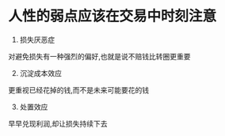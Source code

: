 # 人性的弱点应该在交易中时刻注意

1. 损失厌恶症

对避免损失有一种强烈的偏好,也就是说不赔钱比转圈更重要

2. 沉淀成本效应

更重视已经花掉的钱,而不是未来可能要花的钱

3. 处置效应

早早兑现利润,却让损失持续下去

